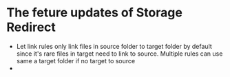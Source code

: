 # The feture updates of Storage Redirect

* Let link rules only link files in source folder to target folder by default since it's rare files in target need to link to source. Multiple rules can use same a target folder if no target to source
* 